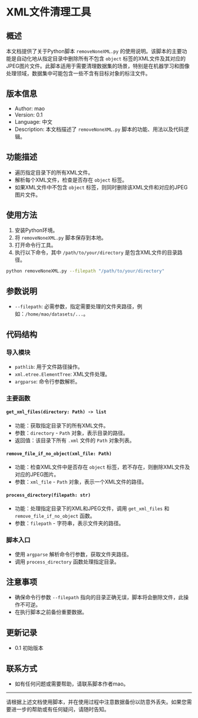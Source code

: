# XML文件清理工具

## 概述

本文档提供了关于Python脚本 `removeNoneXML.py` 的使用说明。该脚本的主要功能是自动化地从指定目录中删除所有不包含 `object` 标签的XML文件及其对应的JPEG图片文件。此脚本适用于需要清理数据集的场景，特别是在机器学习和图像处理领域，数据集中可能包含一些不含有目标对象的标注文件。

## 版本信息

- Author: mao
- Version: 0.1
- Language: 中文
- Description: 本文档描述了 `removeNoneXML.py` 脚本的功能、用法以及代码逻辑。

## 功能描述

- 遍历指定目录下的所有XML文件。
- 解析每个XML文件，检查是否存在 `object` 标签。
- 如果XML文件中不包含 `object` 标签，则同时删除该XML文件和对应的JPEG图片文件。

## 使用方法

1. 安装Python环境。
2. 将 `removeNoneXML.py` 脚本保存到本地。
3. 打开命令行工具。
4. 执行以下命令，其中 `/path/to/your/directory` 是包含XML文件的目录路径。

```bash
python removeNoneXML.py --filepath "/path/to/your/directory"
```

## 参数说明

- `--filepath`: 必需参数，指定需要处理的文件夹路径，例如：`/home/mao/datasets/...`。

## 代码结构

### 导入模块

- `pathlib`: 用于文件路径操作。
- `xml.etree.ElementTree`: XML文件处理。
- `argparse`: 命令行参数解析。

### 主要函数

#### `get_xml_files(directory: Path) -> list`
- 功能：获取指定目录下的所有XML文件。
- 参数：`directory` - `Path` 对象，表示目录的路径。
- 返回值：该目录下所有 `.xml` 文件的 `Path` 对象列表。

#### `remove_file_if_no_object(xml_file: Path)`
- 功能：检查XML文件中是否存在 `object` 标签，若不存在，则删除XML文件及对应的JPEG图片。
- 参数：`xml_file` - `Path` 对象，表示一个XML文件的路径。

#### `process_directory(filepath: str)`
- 功能：处理指定目录下的XML和JPEG文件，调用 `get_xml_files` 和 `remove_file_if_no_object` 函数。
- 参数：`filepath` - 字符串，表示文件夹的路径。

### 脚本入口

- 使用 `argparse` 解析命令行参数，获取文件夹路径。
- 调用 `process_directory` 函数处理指定目录。

## 注意事项

- 确保命令行参数 `--filepath` 指向的目录正确无误，脚本将会删除文件，此操作不可逆。
- 在执行脚本之前备份重要数据。

## 更新记录

- 0.1 初始版本

## 联系方式

- 如有任何问题或需要帮助，请联系脚本作者mao。

---

请根据上述文档使用脚本，并在使用过程中注意数据备份以防意外丢失。如果您需要进一步的帮助或有任何疑问，请随时告知。